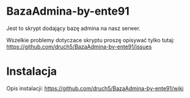 BazaAdmina-by-ente91
====================

Jest to skrypt dodający bazę admina na nasz serwer.

Wszelkie problemy dotyczace skryptu proszę opisywać tylko tutaj: 
https://github.com/druch5/BazaAdmina-by-ente91/issues

Instalacja
====================

Opis instalacji: https://github.com/druch5/BazaAdmina-by-ente91/wiki
